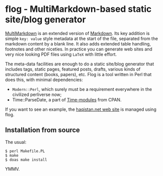 # flog - MultiMarkdown-based static site/blog generator

[MultiMarkdown](https://github.com/fletcher/MultiMarkdown-5) is an
extended version of [Markdown](https://daringfireball.net/projects/markdown/).
Its key addition is simple `key: value` style metadata at the start
of the file, separated from the markdown content by a blank line.  It
also adds extended table handling, footnotes and other niceties.
In practice you can generate web sites and very nice looking PDF
files using `LaTeX` with little effort.

The meta-data facilities are enough to do a static site/blog generator
that includes tags, static pages, featured posts, drafts, various
kinds of structured content (books, papers), etc.  Flog is a tool
written in Perl that does this, with minimal dependencies:

* `Modern::Perl`, which surely must be a requirement everywhere in the civilized perliverse now;
* Time::ParseDate, a part of [Time-modules](http://search.cpan.org/~muir/Time-modules/) from CPAN.

If you want to see an example, the
[haqistan.net web site](https://haqistan.net) is managed using flog.

## Installation from source

The usual:

```
$ perl Makefile.PL
$ make
$ doas make install
```

YMMV.
